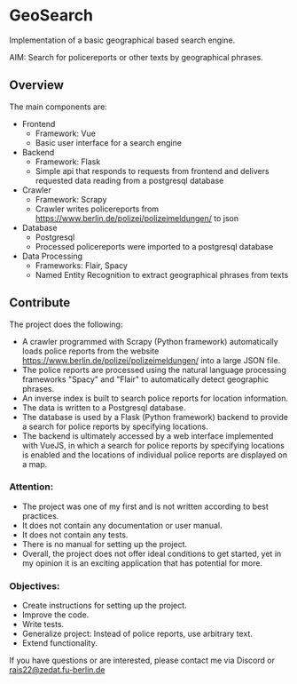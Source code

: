 # GeoSearch

Implementation of a basic geographical based search engine.

AIM: Search for policereports or other texts by geographical phrases.

## Overview

The main components are:

- Frontend
  - Framework: Vue
  - Basic user interface for a search engine
- Backend
  - Framework: Flask
  - Simple api that responds to requests from frontend and delivers requested data reading from a postgresql database
- Crawler
  - Framework: Scrapy
  - Crawler writes policereports from https://www.berlin.de/polizei/polizeimeldungen/ to json
- Database
  - Postgresql
  - Processed policereports were imported to a postgresql database
- Data Processing
  - Frameworks: Flair, Spacy
  - Named Entity Recognition to extract geographical phrases from texts

## Contribute

The project does the following:

- A crawler programmed with Scrapy (Python framework) automatically loads police reports from the website https://www.berlin.de/polizei/polizeimeldungen/ into a large JSON file.
- The police reports are processed using the natural language processing frameworks "Spacy" and "Flair" to automatically detect geographic phrases.
- An inverse index is built to search police reports for location information.
- The data is written to a Postgresql database.
- The database is used by a Flask (Python framework) backend to provide a search for police reports by specifying locations.
- The backend is ultimately accessed by a web interface implemented with VueJS, in which a search for police reports by specifying locations is enabled and the locations of individual police reports are displayed on a map.

### Attention:

- The project was one of my first and is not written according to best practices.
- It does not contain any documentation or user manual.
- It does not contain any tests.
- There is no manual for setting up the project.
- Overall, the project does not offer ideal conditions to get started, yet in my opinion it is an exciting application that has potential for more.

### Objectives:

- Create instructions for setting up the project.
- Improve the code.
- Write tests.
- Generalize project: Instead of police reports, use arbitrary text.
- Extend functionality.

If you have questions or are interested, please contact me via Discord or rais22@zedat.fu-berlin.de
